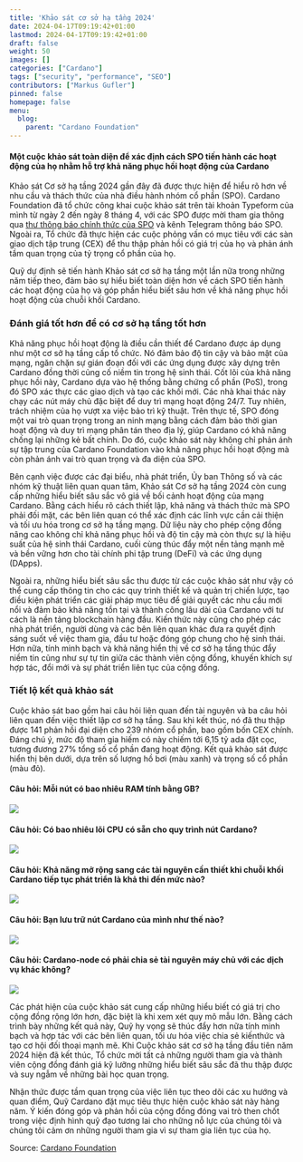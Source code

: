 ```yaml
---
title: 'Khảo sát cơ sở hạ tầng 2024'
date: 2024-04-17T09:19:42+01:00
lastmod: 2024-04-17T09:19:42+01:00
draft: false
weight: 50
images: []
categories: ["Cardano"]
tags: ["security", "performance", "SEO"]
contributors: ["Markus Gufler"]
pinned: false
homepage: false
menu:
  blog:
    parent: "Cardano Foundation"
---
```


#### Một cuộc khảo sát toàn diện để xác định cách SPO tiến hành các hoạt động của họ nhằm hỗ trợ khả năng phục hồi hoạt động của Cardano

Khảo sát Cơ sở hạ tầng 2024 gần đây đã được thực hiện để hiểu rõ hơn về nhu cầu và thách thức của nhà điều hành nhóm cổ phần (SPO). Cardano Foundation đã tổ chức công khai cuộc khảo sát trên tài khoản Typeform của mình từ ngày 2 đến ngày 8 tháng 4, với các SPO được mời tham gia thông qua [thư thông báo chính thức của SPO](https://cardanocommunity.typeform.com/cf-delegation/) và kênh Telegram thông báo SPO. Ngoài ra, Tổ chức đã thực hiện các cuộc phỏng vấn có mục tiêu với các sàn giao dịch tập trung (CEX) để thu thập phản hồi có giá trị của họ và phản ánh tầm quan trọng của tỷ trọng cổ phần của họ.

Quỹ dự định sẽ tiến hành Khảo sát cơ sở hạ tầng một lần nữa trong những năm tiếp theo, đảm bảo sự hiểu biết toàn diện hơn về cách SPO tiến hành các hoạt động của họ và góp phần hiểu biết sâu hơn về khả năng phục hồi hoạt động của chuỗi khối Cardano.

### Đánh giá tốt hơn để có cơ sở hạ tầng tốt hơn

Khả năng phục hồi hoạt động là điều cần thiết để Cardano được áp dụng như một cơ sở hạ tầng cấp tổ chức. Nó đảm bảo độ tin cậy và bảo mật của mạng, ngăn chặn sự gián đoạn đối với các ứng dụng được xây dựng trên Cardano đồng thời củng cố niềm tin trong hệ sinh thái. Cốt lõi của khả năng phục hồi này, Cardano dựa vào hệ thống bằng chứng cổ phần (PoS), trong đó SPO xác thực các giao dịch và tạo các khối mới. Các nhà khai thác này chạy các nút máy chủ đặc biệt để duy trì mạng hoạt động 24/7. Tuy nhiên, trách nhiệm của họ vượt xa việc bảo trì kỹ thuật. Trên thực tế, SPO đóng một vai trò quan trọng trong an ninh mạng bằng cách đảm bảo thời gian hoạt động và duy trì mạng phân tán theo địa lý, giúp Cardano có khả năng chống lại những kẻ bất chính. Do đó, cuộc khảo sát này không chỉ phản ánh sự tập trung của Cardano Foundation vào khả năng phục hồi hoạt động mà còn phản ánh vai trò quan trọng và đa diện của SPO.

Bên cạnh việc được các đại biểu, nhà phát triển, Ủy ban Thông số và các nhóm kỹ thuật liên quan quan tâm, Khảo sát Cơ sở hạ tầng 2024 còn cung cấp những hiểu biết sâu sắc vô giá về bối cảnh hoạt động của mạng Cardano. Bằng cách hiểu rõ cách thiết lập, khả năng và thách thức mà SPO phải đối mặt, các bên liên quan có thể xác định các lĩnh vực cần cải thiện và tối ưu hóa trong cơ sở hạ tầng mạng. Dữ liệu này cho phép cộng đồng nâng cao không chỉ khả năng phục hồi và độ tin cậy mà còn thực sự là hiệu suất của hệ sinh thái Cardano, cuối cùng thúc đẩy một nền tảng mạnh mẽ và bền vững hơn cho tài chính phi tập trung (DeFi) và các ứng dụng (DApps).

Ngoài ra, những hiểu biết sâu sắc thu được từ các cuộc khảo sát như vậy có thể cung cấp thông tin cho các quy trình thiết kế và quản trị chiến lược, tạo điều kiện phát triển các giải pháp mục tiêu để giải quyết các nhu cầu mới nổi và đảm bảo khả năng tồn tại và thành công lâu dài của Cardano với tư cách là nền tảng blockchain hàng đầu. Kiến thức này cũng cho phép các nhà phát triển, người dùng và các bên liên quan khác đưa ra quyết định sáng suốt về việc tham gia, đầu tư hoặc đóng góp chung cho hệ sinh thái. Hơn nữa, tính minh bạch và khả năng hiển thị về cơ sở hạ tầng thúc đẩy niềm tin cũng như sự tự tin giữa các thành viên cộng đồng, khuyến khích sự hợp tác, đổi mới và sự phát triển liên tục của cộng đồng.

### Tiết lộ kết quả khảo sát

Cuộc khảo sát bao gồm hai câu hỏi liên quan đến tài nguyên và ba câu hỏi liên quan đến việc thiết lập cơ sở hạ tầng. Sau khi kết thúc, nó đã thu thập được 141 phản hồi đại diện cho 239 nhóm cổ phần, bao gồm bốn CEX chính. Đáng chú ý, mức độ tham gia hiếm có này chiếm tới 6,15 tỷ ada đặt cọc, tương đương 27% tổng số cổ phần đang hoạt động. Kết quả khảo sát được hiển thị bên dưới, dựa trên số lượng hồ bơi (màu xanh) và trọng số cổ phần (màu đỏ).

#### Câu hỏi: Mỗi nút có bao nhiêu RAM tính bằng GB?

<image src="https://ucarecdn.com/c38a9702-4676-4c19-9ed6-334756149d9b/"></image>

#### Câu hỏi: Có bao nhiêu lõi CPU có sẵn cho quy trình nút Cardano?

<image src="https://ucarecdn.com/21d9a9ed-46a0-41ee-9d1b-0cf01c6d7937/"></image>

#### Câu hỏi: Khả năng mở rộng sang các tài nguyên cần thiết khi chuỗi khối Cardano tiếp tục phát triển là khả thi đến mức nào?

<image src="https://ucarecdn.com/8180c1bf-113f-4993-92fd-545c37200901/"></image>

#### Câu hỏi: Bạn lưu trữ nút Cardano của mình như thế nào?

<image src="https://ucarecdn.com/d4cb7f8f-5306-46fb-8d36-6f839340b80c/"></image>

#### Câu hỏi: Cardano-node có phải chia sẻ tài nguyên máy chủ với các dịch vụ khác không?

<image src="https://ucarecdn.com/717103c7-2c42-44e7-954f-8aa561f29f31/"></image><br>

Các phát hiện của cuộc khảo sát cung cấp những hiểu biết có giá trị cho cộng đồng rộng lớn hơn, đặc biệt là khi xem xét quy mô mẫu lớn. Bằng cách trình bày những kết quả này, Quỹ hy vọng sẽ thúc đẩy hơn nữa tính minh bạch và hợp tác với các bên liên quan, tối ưu hóa việc chia sẻ kiến ​​thức và tạo cơ hội đối thoại mạnh mẽ. Khi Cuộc khảo sát cơ sở hạ tầng đầu tiên năm 2024 hiện đã kết thúc, Tổ chức mời tất cả những người tham gia và thành viên cộng đồng đánh giá kỹ lưỡng những hiểu biết sâu sắc đã thu thập được và suy ngẫm về những bài học quan trọng.

Nhận thức được tầm quan trọng của việc liên tục theo dõi các xu hướng và quan điểm, Quỹ Cardano đặt mục tiêu thực hiện cuộc khảo sát này hàng năm. Ý kiến ​​đóng góp và phản hồi của cộng đồng đóng vai trò then chốt trong việc định hình quỹ đạo tương lai cho những nỗ lực của chúng tôi và chúng tôi cảm ơn những người tham gia vì sự tham gia liên tục của họ.

Source: [Cardano Foundation](https://cardanofoundation.org/blog/infrastructure-survey-2024)
